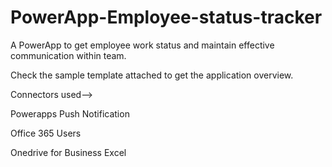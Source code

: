 # PowerApp-Employee-status-tracker
A PowerApp to get employee work status and maintain effective communication within team.

Check the sample template attached to get the application overview.

Connectors used-->

Powerapps Push Notification

Office 365 Users

Onedrive for Business Excel


